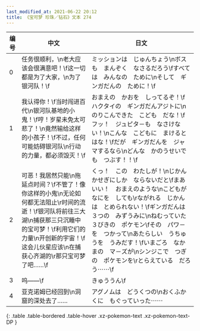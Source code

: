 ```yaml
---
last_modified_at: 2021-06-22 20:12
title: 《宝可梦 珍珠／钻石》文本 274
---
```

| 编号 | 中文 | 日文 |
| ---- | ---- | ---- |
| 0 | 任务很顺利，\n老大应该会很满意吧！\f这一切都是为了大家，\n为了银河队！\f | ミッションは　じゅんちょう\nボスも　まんぞく　なさるだろう\fすべては　みんなの　ために\nそして　ギンガだんの　ために！\f |
| 1 | 我认得你！\f当时闯进百代\n银河队基地的小鬼！\f哼！岁星未免太可悲了！\n竟然输给这样的小孩子！\f不过，任何可能妨碍银河队\n行动的力量，都必须毁灭！\f | おまえの　かおを　しってるぞ！\fハクタイの　ギンガだんアジトに\nのりこんできた　こども　だな！\fフッ！　ジュピタ－も　なさけない！\nこんな　こどもに　まけるとはな！\fだが　ギンガだんを　ジャマするなら\nどんな　かのうせいでも　つぶす！！\f |
| 2 | 可恶！我居然只能\n拖延点时间？\f不管了！像你这样的小鬼\n无论如何都无法阻止\r时间的流逝！\f银河队将前往三大湖\n捕获那三只沉睡中的宝可梦！\f利用它们的力量\n开创新的宇宙！\f这会儿伙星应该\n在捕获心齐湖的\r那只宝可梦了吧……\f | くっ！　この　わたしが！\nじかんかせぎにしか　ならないだと\fまあ　いい！　おまえのような\nこどもが　なにを　しても\rながれる　じかんは　とめられない！\fギンガだんは　３つの　みずうみに\nねむっていた　３びきの　ポケモン\fその　パワ－を　つかって\nあたらしい　うちゅうを　うみだす！\fいまごろ　なかまの　マ－ズが\nシンジこで　つぎの　ポケモンを\rとらえている　だろう⋯⋯\f |
| 3 | 呜——\f | きゅううん\f |
| 4 | 亚克诺姆已经回到\n洞窟的深处去了…… | アグノムは　どうくつの\nおくふかくに　もぐっていった⋯⋯ |
{: .table .table-bordered .table-hover .xz-pokemon-text .xz-pokemon-text-DP }